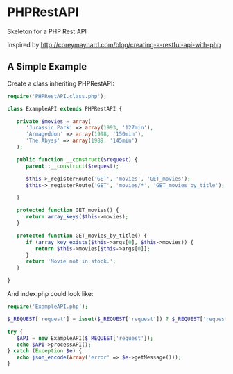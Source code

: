 # PHPRestAPI
Skeleton for a PHP Rest API

Inspired by http://coreymaynard.com/blog/creating-a-restful-api-with-php

## A Simple Example

Create a class inheriting PHPRestAPI:
```php
require('PHPRestAPI.class.php');

class ExampleAPI extends PHPRestAPI {

   private $movies = array(
      'Jurassic Park' => array(1993, '127min'),
      'Armageddon' => array(1998, '150min'),
      'The Abyss' => array(1989, '145min')
   );

   public function __construct($request) {
      parent::__construct($request);

      $this->_registerRoute('GET', 'movies', 'GET_movies');
      $this->_registerRoute('GET', 'movies/*', 'GET_movies_by_title');

   }

   protected function GET_movies() {
      return array_keys($this->movies);
   }

   protected function GET_movies_by_title() {
      if (array_key_exists($this->args[0], $this->movies)) {
         return $this->movies[$this->args[0]];
      }
      return 'Movie not in stock.';
   }

}
```

And index.php could look like:
```php
require('ExampleAPI.php');

$_REQUEST['request'] = isset($_REQUEST['request']) ? $_REQUEST['request'] : '';

try {
   $API = new ExampleAPI($_REQUEST['request']);
   echo $API->processAPI();
} catch (Exception $e) {
   echo json_encode(Array('error' => $e->getMessage()));
}
```
